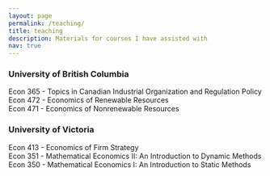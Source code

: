 ```yaml
---
layout: page
permalink: /teaching/
title: teaching
description: Materials for courses I have assisted with
nav: true
---
```


### University of British Columbia
Econ 365 - Topics in Canadian Industrial Organization and Regulation Policy \
Econ 472 - Economics of Renewable Resources \
Econ 471 - Economics of Nonrenewable Resources

### University of Victoria
Econ 413 - Economics of Firm Strategy \
Econ 351 - Mathematical Economics II: An Introduction to Dynamic Methods \
Econ 350 - Mathematical Economics I: An Introduction to Static Methods
